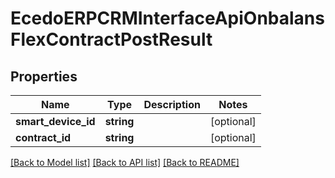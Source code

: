 # EcedoERPCRMInterfaceApiOnbalansFlexContractPostResult

## Properties
Name | Type | Description | Notes
------------ | ------------- | ------------- | -------------
**smart_device_id** | **string** |  | [optional] 
**contract_id** | **string** |  | [optional] 

[[Back to Model list]](../README.md#documentation-for-models) [[Back to API list]](../README.md#documentation-for-api-endpoints) [[Back to README]](../README.md)


